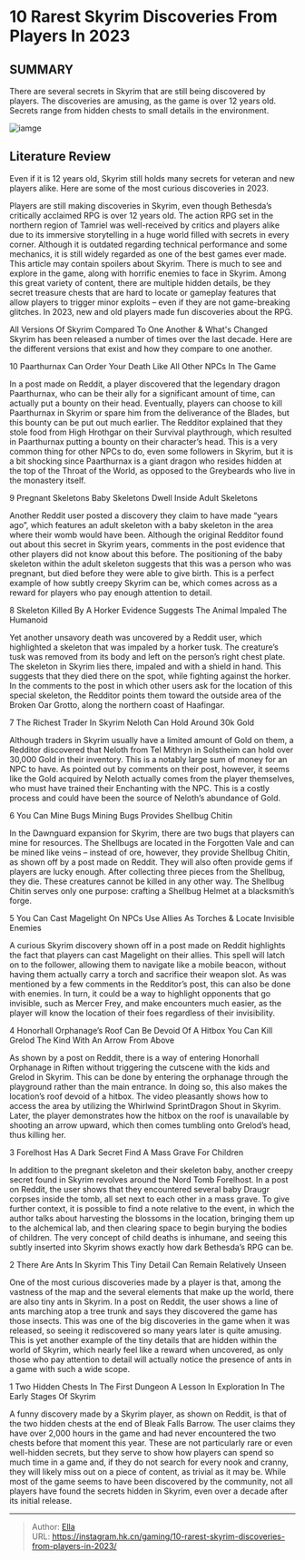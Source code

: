 # 10 Rarest Skyrim Discoveries From Players In 2023


## SUMMARY 


 There are several secrets in Skyrim that are still being discovered by players. 
 The discoveries are amusing, as the game is over 12 years old. 
 Secrets range from hidden chests to small details in the environment. 

![iamge](https://static1.srcdn.com/wordpress/wp-content/uploads/2023/11/10-rarest-skyrim-discoveries-from-players-in-2023.jpg)

## Literature Review

Even if it is 12 years old, Skyrim still holds many secrets for veteran and new players alike. Here are some of the most curious discoveries in 2023.




Players are still making discoveries in Skyrim, even though Bethesda’s critically acclaimed RPG is over 12 years old. The action RPG set in the northern region of Tamriel was well-received by critics and players alike due to its immersive storytelling in a huge world filled with secrets in every corner. Although it is outdated regarding technical performance and some mechanics, it is still widely regarded as one of the best games ever made.
This article may contain spoilers about Skyrim.
There is much to see and explore in the game, along with horrific enemies to face in Skyrim. Among this great variety of content, there are multiple hidden details, be they secret treasure chests that are hard to locate or gameplay features that allow players to trigger minor exploits – even if they are not game-breaking glitches. In 2023, new and old players made fun discoveries about the RPG.
            
 
 All Versions Of Skyrim Compared To One Another &amp; What&#39;s Changed 
Skyrim has been released a number of times over the last decade. Here are the different versions that exist and how they compare to one another. 












 








 10  Paarthurnax Can Order Your Death 
Like All Other NPCs In The Game


 







In a post made on Reddit, a player discovered that the legendary dragon Paarthurnax, who can be their ally for a significant amount of time, can actually put a bounty on their head. Eventually, players can choose to kill Paarthurnax in Skyrim or spare him from the deliverance of the Blades, but this bounty can be put out much earlier.
The Redditor explained that they stole food from High Hrothgar on their Survival playthrough, which resulted in Paarthurnax putting a bounty on their character’s head. This is a very common thing for other NPCs to do, even some followers in Skyrim, but it is a bit shocking since Paarthurnax is a giant dragon who resides hidden at the top of the Throat of the World, as opposed to the Greybeards who live in the monastery itself.





 9  Pregnant Skeletons 
Baby Skeletons Dwell Inside Adult Skeletons
        

Another Reddit user posted a discovery they claim to have made “years ago”, which features an adult skeleton with a baby skeleton in the area where their womb would have been. Although the original Redditor found out about this secret in Skyrim years, comments in the post evidence that other players did not know about this before.
The positioning of the baby skeleton within the adult skeleton suggests that this was a person who was pregnant, but died before they were able to give birth. This is a perfect example of how subtly creepy Skyrim can be, which comes across as a reward for players who pay enough attention to detail.





 8  Skeleton Killed By A Horker 
Evidence Suggests The Animal Impaled The Humanoid
        

Yet another unsavory death was uncovered by a Reddit user, which highlighted a skeleton that was impaled by a horker tusk. The creature’s tusk was removed from its body and left on the person’s right chest plate. The skeleton in Skyrim lies there, impaled and with a shield in hand.
This suggests that they died there on the spot, while fighting against the horker. In the comments to the post in which other users ask for the location of this special skeleton, the Redditor points them toward the outside area of the Broken Oar Grotto, along the northern coast of Haafingar.





 7  The Richest Trader In Skyrim 
Neloth Can Hold Around 30k Gold
        

Although traders in Skyrim usually have a limited amount of Gold on them, a Redditor discovered that Neloth from Tel Mithryn in Solstheim can hold over 30,000 Gold in their inventory. This is a notably large sum of money for an NPC to have.
As pointed out by comments on their post, however, it seems like the Gold acquired by Neloth actually comes from the player themselves, who must have trained their Enchanting with the NPC. This is a costly process and could have been the source of Neloth’s abundance of Gold.





 6  You Can Mine Bugs 
Mining Bugs Provides Shellbug Chitin
        

In the Dawnguard expansion for Skyrim, there are two bugs that players can mine for resources. The Shellbugs are located in the Forgotten Vale and can be mined like veins – instead of ore, however, they provide Shellbug Chitin, as shown off by a post made on Reddit.
They will also often provide gems if players are lucky enough. After collecting three pieces from the Shellbug, they die. These creatures cannot be killed in any other way. The Shellbug Chitin serves only one purpose: crafting a Shellbug Helmet at a blacksmith’s forge.





 5  You Can Cast Magelight On NPCs 
Use Allies As Torches &amp; Locate Invisible Enemies


 







A curious Skyrim discovery shown off in a post made on Reddit highlights the fact that players can cast Magelight on their allies. This spell will latch on to the follower, allowing them to navigate like a mobile beacon, without having them actually carry a torch and sacrifice their weapon slot.
As was mentioned by a few comments in the Redditor’s post, this can also be done with enemies. In turn, it could be a way to highlight opponents that go invisible, such as Mercer Frey, and make encounters much easier, as the player will know the location of their foes regardless of their invisibility.





 4  Honorhall Orphanage’s Roof Can Be Devoid Of A Hitbox 
You Can Kill Grelod The Kind With An Arrow From Above
        

As shown by a post on Reddit, there is a way of entering Honorhall Orphanage in Riften without triggering the cutscene with the kids and Grelod in Skyrim. This can be done by entering the orphanage through the playground rather than the main entrance. In doing so, this also makes the location’s roof devoid of a hitbox.
The video pleasantly shows how to access the area by utilizing the Whirlwind SprintDragon Shout in Skyrim. Later, the player demonstrates how the hitbox on the roof is unavailable by shooting an arrow upward, which then comes tumbling onto Grelod’s head, thus killing her.





 3  Forelhost Has A Dark Secret 
Find A Mass Grave For Children
        

In addition to the pregnant skeleton and their skeleton baby, another creepy secret found in Skyrim revolves around the Nord Tomb Forelhost. In a post on Reddit, the user shows that they encountered several baby Draugr corpses inside the tomb, all set next to each other in a mass grave.
To give further context, it is possible to find a note relative to the event, in which the author talks about harvesting the blossoms in the location, bringing them up to the alchemical lab, and then clearing space to begin burying the bodies of children. The very concept of child deaths is inhumane, and seeing this subtly inserted into Skyrim shows exactly how dark Bethesda’s RPG can be.





 2  There Are Ants In Skyrim 
This Tiny Detail Can Remain Relatively Unseen
        

One of the most curious discoveries made by a player is that, among the vastness of the map and the several elements that make up the world, there are also tiny ants in Skyrim. In a post on Reddit, the user shows a line of ants marching atop a tree trunk and says they discovered the game has those insects.
This was one of the big discoveries in the game when it was released, so seeing it rediscovered so many years later is quite amusing. This is yet another example of the tiny details that are hidden within the world of Skyrim, which nearly feel like a reward when uncovered, as only those who pay attention to detail will actually notice the presence of ants in a game with such a wide scope.





 1  Two Hidden Chests In The First Dungeon 
A Lesson In Exploration In The Early Stages Of Skyrim


 







A funny discovery made by a Skyrim player, as shown on Reddit, is that of the two hidden chests at the end of Bleak Falls Barrow. The user claims they have over 2,000 hours in the game and had never encountered the two chests before that moment this year.
These are not particularly rare or even well-hidden secrets, but they serve to show how players can spend so much time in a game and, if they do not search for every nook and cranny, they will likely miss out on a piece of content, as trivial as it may be. While most of the game seems to have been discovered by the community, not all players have found the secrets hidden in Skyrim, even over a decade after its initial release.


---

> Author: [Ella](https://instagram.hk.cn/)  
> URL: https://instagram.hk.cn/gaming/10-rarest-skyrim-discoveries-from-players-in-2023/  

